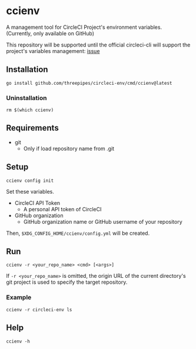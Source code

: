 # ccienv

A management tool for CircleCI Project's environment variables.  
(Currently, only available on GitHub)

This repository will be supported until the official circleci-cli will support the project's variables management: [issue](https://github.com/CircleCI-Public/circleci-cli/issues/652)

## Installation

```
go install github.com/threepipes/circleci-env/cmd/ccienv@latest
```

### Uninstallation

```
rm $(which ccienv)
```

## Requirements

- git
    - Only if load repository name from .git

## Setup

```
ccienv config init
```

Set these variables.

- CircleCI API Token
    - A personal API token of CircleCI
- GitHub organization
    - GitHub organization name or GitHub username of your repository

Then, `$XDG_CONFIG_HOME/ccienv/config.yml` will be created.

## Run

```
ccienv -r <your_repo_name> <cmd> [<args>]
```

If `-r <your_repo_name>` is omitted, the origin URL of the current directory's git project is used to specify the target repository.

### Example

```
ccienv -r circleci-env ls
```

## Help

```
ccienv -h
```
